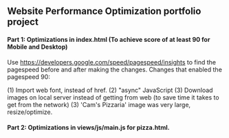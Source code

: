 ## Website Performance Optimization portfolio project

#### Part 1: Optimizations in index.html (To achieve score of at least 90 for Mobile and Desktop)

Use https://developers.google.com/speed/pagespeed/insights to find the pagespeed before and after making the changes.
Changes that enabled the pagespeed 90:

(1) Import web font, instead of href.
(2) "async" JavaScript 
(3) Download images on local server instead of getting from web (to save time it takes to get from the network)
(3) 'Cam's Pizzaria' image was very large, resize/optimize.  





#### Part 2: Optimizations in views/js/main.js for pizza.html.

